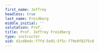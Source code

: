 ```yaml
---
first_name: Jeffrey
headless: true
last_name: Freidberg
middle_initial: ''
salutation: Prof.
title: Prof. Jeffrey Freidberg
type: instructor
uid: d1cd8edc-f7fd-5e91-5f5c-f79e9f8275c6
---
```

